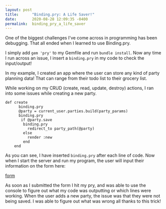 ```yaml
---
layout: post
title:      "Binding.pry: A Life Saver!"
date:       2020-08-28 12:09:35 -0400
permalink:  binding_pry_a_life_saver
---
```


One of the biggest challenges I've come across in programming has been debugging. That all ended when I learned to use Binding.pry. 

I simply add `gem 'pry'` to my Gemfile and run `bundle install`. Now any time I run across an issue, I insert a `binding.pry` in my code to check the input/output! 

In my example, I created an app where the user can store any kind of party planning data! That can range from their todo list to their grocery list. 

While working on my CRUD (create, read, update, destroy) actions, I ran into some issues while creating a new party. 

```
def create
      binding.pry
      @party = current_user.parties.build(party_params)
      binding.pry
       if @party.save
        binding.pry 
          redirect_to party_path(@party)
        else
          render :new 
        end
    end
```

As you can see, I have inserted `binding.pry` after each line of code. Now when I start the server and run my program, the user will input their information on the form here: 

[form](https://photos.app.goo.gl/YKn4JYGz1Qe5ykQe6)

As soon as I submitted the form I hit my pry, and was able to use the console to figure out what my code was outputting or which lines were working. When the user adds a new party, the issue was that they were not being saved. I was able to figure out what was wrong all thanks to this trick! 

